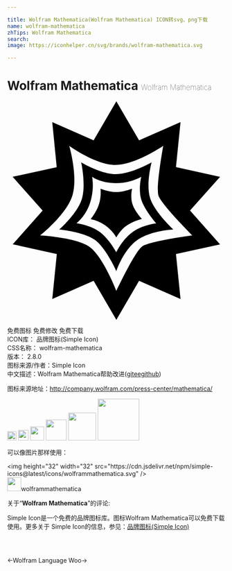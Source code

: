 ```yaml
---

title: Wolfram Mathematica(Wolfram Mathematica) ICON转svg、png下载
name: wolfram-mathematica
zhTips: Wolfram Mathematica
search: 
image: https://iconhelper.cn/svg/brands/wolfram-mathematica.svg

---
```


# Wolfram Mathematica  <small style="font-size: 60%;font-weight: 100">Wolfram Mathematica</small>

<div id="svg" class="svg-wrap">
<svg role="img" viewBox="0 0 24 24" xmlns="http://www.w3.org/2000/svg"><title>Wolfram Mathematica icon</title><path d="M15.74 10.7c-.53-1.53.14-4 .14-4S13.6 8.01 11.93 8 8.13 6.7 8.13 6.7s.56 2.46.07 4.04c-.48 1.58-2.47 3.34-2.47 3.34s2.58.23 3.85 1.1S12 18.64 12 18.64s.78-2.35 2.32-3.41c1.54-1.07 3.96-1.15 3.96-1.15s-2-1.84-2.54-3.37zm-2 3.69c-1.09.81-1.75 2.19-1.75 2.19s-.76-1.43-1.8-2.22c-1.05-.79-2.57-.97-2.57-.97a5.06 5.06 0 0 0 1.53-2.37c.46-1.54.18-2.73.18-2.73s.92.7 2.62.7c1.7 0 2.79-.7 2.79-.7s-.38 1.58.07 2.7c.44 1.14 1.57 2.41 1.57 2.41s-1.56.17-2.64.99zM13.73 9.6s-.95.38-1.77.37c-.82 0-1.7-.37-1.7-.37.05.58 0 1.15-.17 1.7-.27.86-.91 1.64-.91 1.64A4.23 4.23 0 0 1 12 14.95s.45-.85 1.18-1.33c.5-.31 1.05-.55 1.63-.7 0 0-.74-.78-1.02-1.57-.28-.78-.06-1.75-.06-1.75zM20.1 12l3.31-3.7-4.85-1.07.5-4.94-4.56 2L12 0 9.5 4.29l-4.55-2 .49 4.95L.59 8.29 3.89 12 .6 15.7l4.85 1.07-.5 4.94 4.55-2L12 24l2.5-4.29 4.56 2-.5-4.94 4.85-1.06-3.3-3.71zm-5.27 3.95C14 16.56 12 20.81 12 20.81S10.5 16.95 9 15.95c-1.48-1-5.38-1.22-5.38-1.22s2.99-2.37 3.57-4.47c.59-2.1-.37-5.37-.37-5.37s2.9 2.1 5.08 2.1c2.17 0 5.26-2.1 5.26-2.1s-.82 4.5-.53 5.46c.3.96 3.73 4.38 3.73 4.38s-4.7.62-5.54 1.22z"/></svg>
</div>
<detail full-name='wolfram-mathematica'></detail>

<div class="detail-page">
<p>
<span><span class="badge-success badge">免费图标</span> <span class="badge-success badge">免费修改</span>  <span class="badge-success badge">免费下载</span> </span>
<br/>
<span>
ICON库：
<span class="badge-secondary badge">品牌图标(Simple Icon)</span> 
</span>
<br/>
<span>
CSS名称：
<span class="badge-secondary badge">wolfram-mathematica</span> 
</span>

<br/>
<span>
版本：
<span class="badge-secondary badge">2.8.0</span> 
</span>
<br/>
<span>图标来源/作者：<span class="badge-light badge">Simple Icon</span></span> 
<br/>
<span class="zh-detail">中文描述：<span class="badge-primary badge">Wolfram Mathematica</span><span class="help-link"><span>帮助改进</span>(<a href="https://gitee.com/liuwave/icon-helper/edit/master/json/brands/wolfram-mathematica.json" target="_blank" rel="noopener noreferrer">gitee</a><a href="https://github.com/liuwave/icon-helper/edit/master/json/brands/wolfram-mathematica.json" target="_blank" rel="noopener noreferrer">github</a></span>)</span><br/>
</p>
</div><div class="description description alert alert-light"><p>图标来源地址：<a href="http://company.wolfram.com/press-center/mathematica/" target="_blank" rel="noopener noreferrer">http://company.wolfram.com/press-center/mathematica/</a></p></div>
<div class="alert alert-dark">
<img height="21" width="21" src="https://cdn.jsdelivr.net/npm/simple-icons@latest/icons/wolframmathematica.svg" />
<img height="24" width="24" src="https://cdn.jsdelivr.net/npm/simple-icons@latest/icons/wolframmathematica.svg" />
<img height="32" width="32" src="https://cdn.jsdelivr.net/npm/simple-icons@latest/icons/wolframmathematica.svg" />
<img height="48" width="48" src="https://cdn.jsdelivr.net/npm/simple-icons@latest/icons/wolframmathematica.svg" />
<img height="64" width="64" src="https://cdn.jsdelivr.net/npm/simple-icons@latest/icons/wolframmathematica.svg" />
<img height="96" width="96" src="https://cdn.jsdelivr.net/npm/simple-icons@latest/icons/wolframmathematica.svg" />

</div>
<div>
  <p>可以像图片那样使用：    
  </p>
  <div class="alert alert-primary" style="font-size: 14px">
    &lt;img height="32" width="32" src="https://cdn.jsdelivr.net/npm/simple-icons@latest/icons/wolframmathematica.svg" /&gt;
    <copy-btn content='<img height="32" width="32" src="https://cdn.jsdelivr.net/npm/simple-icons@latest/icons/wolframmathematica.svg" />'></copy-btn>
  </div>
  <div class="alert alert-secondary">
    <img height="32" width="32" src="https://cdn.jsdelivr.net/npm/simple-icons@latest/icons/wolframmathematica.svg" />wolframmathematica
    <copy-btn content="wolframmathematica" btn-title="复制图标名称"></copy-btn>
  </div>
</div>
<div class="icon-detail__container">
<p>关于“<b>Wolfram Mathematica</b>”的评论:</p>
</div>
<Vssue title="关于“Wolfram Mathematica”的评论" />
<div><p>Simple Icon是一个免费的品牌图标库。图标Wolfram Mathematica可以免费下载使用。更多关于  Simple Icon的信息，参见：<a target="_blank" href="https://iconhelper.cn/brands.html">品牌图标(Simple Icon)</a>
</p></div>


<div style="padding:2rem 0 " class="page-nav"><p class="inner"><span class="prev">←<router-link to="/icon/wolfram-language.html">Wolfram Language</router-link></span> <span class="next"><router-link to="/icon/woo.html">Woo</router-link>→</span></p></div>
